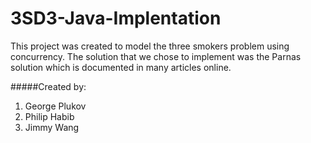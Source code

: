 # 3SD3-Java-Implentation
This project was created to model the three smokers problem using concurrency. The solution that we chose to implement was the Parnas solution which is documented in many articles online.

#####Created by:
1. George Plukov
2. Philip Habib
3. Jimmy Wang
